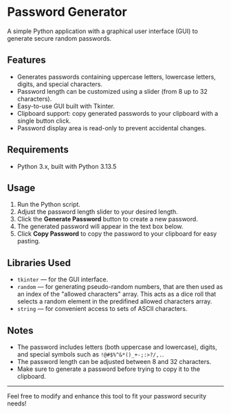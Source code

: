 # Password Generator

A simple Python application with a graphical user interface (GUI) to generate secure random passwords.

## Features

- Generates passwords containing uppercase letters, lowercase letters, digits, and special characters.
- Password length can be customized using a slider (from 8 up to 32 characters).
- Easy-to-use GUI built with Tkinter.
- Clipboard support: copy generated passwords to your clipboard with a single button click.
- Password display area is read-only to prevent accidental changes.

## Requirements

- Python 3.x, built with Python 3.13.5
  
## Usage

1. Run the Python script.
2. Adjust the password length slider to your desired length.
3. Click the **Generate Password** button to create a new password.
4. The generated password will appear in the text box below.
5. Click **Copy Password** to copy the password to your clipboard for easy pasting.

## Libraries Used

- `tkinter` — for the GUI interface.
- `random` — for generating pseudo-random numbers, that are then used as an index of the "allowed characters" array. This acts as a dice roll that selects a random element in the predifined allowed characters array.
- `string` — for convenient access to sets of ASCII characters.

## Notes

- The password includes letters (both uppercase and lowercase), digits, and special symbols such as `!@#$%^&*()_+-;:>?/,.`.
- The password length can be adjusted between 8 and 32 characters.
- Make sure to generate a password before trying to copy it to the clipboard.

---

Feel free to modify and enhance this tool to fit your password security needs!
